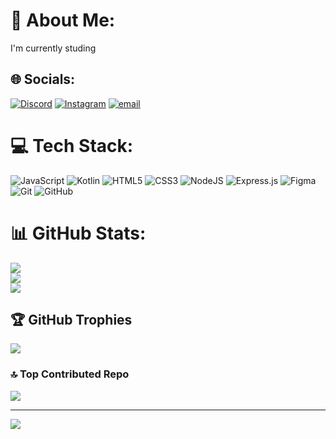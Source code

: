 # 💫 About Me:
I'm currently studing


## 🌐 Socials:
[![Discord](https://img.shields.io/badge/Discord-%237289DA.svg?logo=discord&logoColor=white)](https://discord.gg/__chera___) [![Instagram](https://img.shields.io/badge/Instagram-%23E4405F.svg?logo=Instagram&logoColor=white)](https://instagram.com/__chera___) [![email](https://img.shields.io/badge/Email-D14836?logo=gmail&logoColor=white)](mailto:bekuzarovchermen@gmail.com) 

# 💻 Tech Stack:
![JavaScript](https://img.shields.io/badge/javascript-%23323330.svg?style=for-the-badge&logo=javascript&logoColor=%23F7DF1E) ![Kotlin](https://img.shields.io/badge/kotlin-%237F52FF.svg?style=for-the-badge&logo=kotlin&logoColor=white) ![HTML5](https://img.shields.io/badge/html5-%23E34F26.svg?style=for-the-badge&logo=html5&logoColor=white) ![CSS3](https://img.shields.io/badge/css3-%231572B6.svg?style=for-the-badge&logo=css3&logoColor=white) ![NodeJS](https://img.shields.io/badge/node.js-6DA55F?style=for-the-badge&logo=node.js&logoColor=white) ![Express.js](https://img.shields.io/badge/express.js-%23404d59.svg?style=for-the-badge&logo=express&logoColor=%2361DAFB) ![Figma](https://img.shields.io/badge/figma-%23F24E1E.svg?style=for-the-badge&logo=figma&logoColor=white) ![Git](https://img.shields.io/badge/git-%23F05033.svg?style=for-the-badge&logo=git&logoColor=white) ![GitHub](https://img.shields.io/badge/github-%23121011.svg?style=for-the-badge&logo=github&logoColor=white)
# 📊 GitHub Stats:
![](https://github-readme-stats.vercel.app/api?username=Bekuzaroff&theme=dark&hide_border=false&include_all_commits=false&count_private=false)<br/>
![](https://nirzak-streak-stats.vercel.app/?user=Bekuzaroff&theme=dark&hide_border=false)<br/>
![](https://github-readme-stats.vercel.app/api/top-langs/?username=Bekuzaroff&theme=dark&hide_border=false&include_all_commits=false&count_private=false&layout=compact)

## 🏆 GitHub Trophies
![](https://github-profile-trophy.vercel.app/?username=Bekuzaroff&theme=default&no-frame=false&no-bg=true&margin-w=4)

### 🔝 Top Contributed Repo
![](https://github-contributor-stats.vercel.app/api?username=Bekuzaroff&limit=5&theme=dark&combine_all_yearly_contributions=true)

---
[![](https://visitcount.itsvg.in/api?id=Bekuzaroff&icon=0&color=0)](https://visitcount.itsvg.in)

<!-- Proudly created with GPRM ( https://gprm.itsvg.in ) -->
